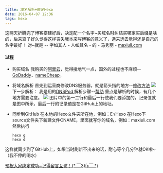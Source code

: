 ```yaml
---
title: 域名解析+绑定Hexo
date: 2016-04-07 12:36
tags: hexo
---
```


这两天折腾完了博客搭建好后，决定配一个名字~买域名时纠结买哪家买后缀是啥的，后来查了好久觉得这样丧失我本来写博客的意义了，选来选去觉得还是自己的名字最好！
对~就是 -- 字如其人 - 人如其名 - 的 - 马秀丽 - <a href="http://maxiuli.com">maxiuli.com</a>

#### 过程

* 购买域名
  我购买的<a href="https://wanwang.aliyun.com/">阿里云</a>，觉得接地气一点，国外的过程也不麻烦--<a href="https://sg.godaddy.com/">GoDaddy</a>、<a href="https://www.namecheap.com/">nameCheap</a>。

<!--more-->
* 将域名解析
  首先到运营商修改DNS服务器，就是箭头指的地方--<a href="https://support.dnspod.cn/Kb/showarticle/tsid/40/">修改方法</a>
  <img src="http://7xslws.com2.z0.glb.clouddn.com/type.png">
  下一步解析：
  我是用的<a href="https://www.dnspod.cn/">DNSPod</a>,解析步骤--<a href="https://support.dnspod.cn/Kb/showarticle/tsid/28/">帮助</a>
  重点是解析的时候，有几个地方需要注意。
  <img src="http://7xslws.com2.z0.glb.clouddn.com/QQ%E5%9B%BE%E7%89%8720160407130155.png">
  图片中的第一二行和最后一行使我们要添加的，记录值就是图中所示，最后一行的记录值是在GitHub上的地址。

* 同步到GitHub
    在本地的Hexo文件夹所在地，例如：E:/Hexo 在Hexo下source文件夹下新建文件CNAME，里面就写你的域名，例如：maxiuli.com
    然后执行
    ```
    hexo g
    hexo d
    ```
 这样就同步到了GitHub上，如果当时刷新不出来的话，耐心等个几分钟就OK啦~（我不停的喝水）

 <a href="#">预祝大家绑定成功~记得留言互访！(* ￣3)(ε￣ *)</a>